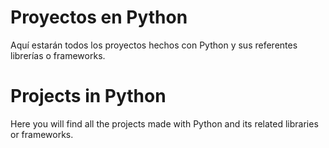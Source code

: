 # Proyectos en Python

Aquí estarán todos los proyectos hechos con Python y sus referentes librerías o frameworks.

# Projects in Python

Here you will find all the projects made with Python and its related libraries or frameworks.